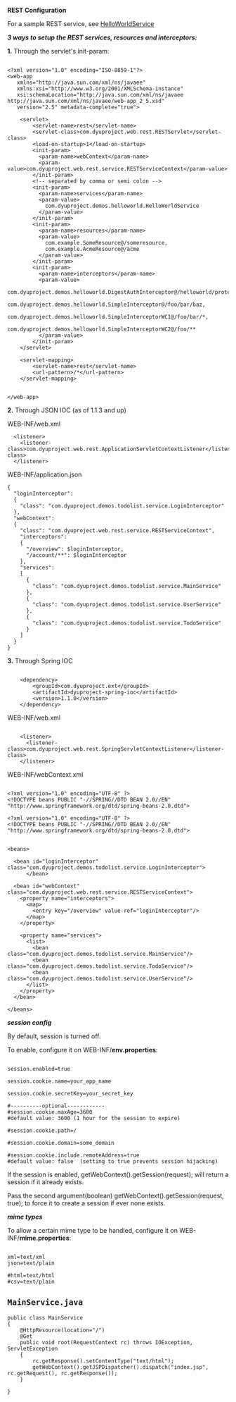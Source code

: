 **REST Configuration**

For a sample REST service, see [HelloWorldService](HelloWorldService.md)

_**3 ways to setup the REST services, resources and interceptors:**_

**1.** Through the servlet's init-param:

```

<?xml version="1.0" encoding="ISO-8859-1"?>
<web-app 
   xmlns="http://java.sun.com/xml/ns/javaee" 
   xmlns:xsi="http://www.w3.org/2001/XMLSchema-instance"
   xsi:schemaLocation="http://java.sun.com/xml/ns/javaee http://java.sun.com/xml/ns/javaee/web-app_2_5.xsd" 
   version="2.5" metadata-complete="true">
   
    <servlet>
        <servlet-name>rest</servlet-name>
        <servlet-class>com.dyuproject.web.rest.RESTServlet</servlet-class>
        <load-on-startup>1</load-on-startup>
        <init-param>
          <param-name>webContext</param-name>
          <param-value>com.dyuproject.web.rest.service.RESTServiceContext</param-value>
        </init-param>          
        <!-- separated by comma or semi colon -->
        <init-param>
          <param-name>services</param-name>
          <param-value>
            com.dyuproject.demos.helloworld.HelloWorldService
          </param-value>
        </init-param>
        <init-param>
          <param-name>resources</param-name>
          <param-value>
            com.example.SomeResource@/someresource,
            com.example.AcmeResource@/acme
          </param-value>
        </init-param>
        <init-param>
          <param-name>interceptors</param-name>
          <param-value>
            com.dyuproject.demos.helloworld.DigestAuthInterceptor@/helloworld/protected,
            com.dyuproject.demos.helloworld.SimpleInterceptor@/foo/bar/baz,
            com.dyuproject.demos.helloworld.SimpleInterceptorWC1@/foo/bar/*,
            com.dyuproject.demos.helloworld.SimpleInterceptorWC2@/foo/**
          </param-value>
        </init-param>        
    </servlet>

    <servlet-mapping>
        <servlet-name>rest</servlet-name>
        <url-pattern>/*</url-pattern>
    </servlet-mapping>

    
</web-app>

```
**2.** Through JSON IOC (as of 1.1.3 and up)

WEB-INF/web.xml
```
  <listener>
    <listener-class>com.dyuproject.web.rest.ApplicationServletContextListener</listener-class>
  </listener>

```

WEB-INF/application.json
```
{
  "loginInterceptor":
  {
    "class": "com.dyuproject.demos.todolist.service.LoginInterceptor"
  },
  "webContext":
  {
    "class": "com.dyuproject.web.rest.service.RESTServiceContext",
    "interceptors":
    {
      "/overview": $loginInterceptor,
      "/account/**": $loginInterceptor
    },
    "services":
    [
      {
        "class": "com.dyuproject.demos.todolist.service.MainService"
      },
      {
        "class": "com.dyuproject.demos.todolist.service.UserService"
      },
      {
        "class": "com.dyuproject.demos.todolist.service.TodoService"
      }
    ]
  }
}

```

**3.** Through Spring IOC

```

    <dependency>
        <groupId>com.dyuproject.ext</groupId>
        <artifactId>dyuproject-spring-ioc</artifactId>
        <version>1.1.0</version>
    </dependency>  

```

WEB-INF/web.xml
```

    <listener>
      <listener-class>com.dyuproject.web.rest.SpringServletContextListener</listener-class>
    </listener>
```

WEB-INF/webContext.xml
```

<?xml version="1.0" encoding="UTF-8" ?>
<!DOCTYPE beans PUBLIC "-//SPRING//DTD BEAN 2.0//EN" "http://www.springframework.org/dtd/spring-beans-2.0.dtd">

<?xml version="1.0" encoding="UTF-8" ?>
<!DOCTYPE beans PUBLIC "-//SPRING//DTD BEAN 2.0//EN" "http://www.springframework.org/dtd/spring-beans-2.0.dtd">


<beans>
  
  <bean id="loginInterceptor" class="com.dyuproject.demos.todolist.service.LoginInterceptor">
      </bean>
  
  <bean id="webContext" class="com.dyuproject.web.rest.service.RESTServiceContext">    
    <property name="interceptors">
      <map>
        <entry key="/overview" value-ref="loginInterceptor"/>
      </map>
    </property>    

    <property name="services">    
      <list>        
        <bean class="com.dyuproject.demos.todolist.service.MainService"/>
        <bean class="com.dyuproject.demos.todolist.service.TodoService"/>
        <bean class="com.dyuproject.demos.todolist.service.UserService"/>
      </list>
    </property>  
  </bean>

</beans>

```

**_session config_**

By default, session is turned off.

To enable, configure it on WEB-INF/**env.properties**:

```

session.enabled=true

session.cookie.name=your_app_name

session.cookie.secretKey=your_secret_key

#----------optional------------
#session.cookie.maxAge=3600
#default value: 3600 (1 hour for the session to expire)

#session.cookie.path=/

#session.cookie.domain=some_domain

#session.cookie.include.remoteAddress=true
#default value: false  (setting to true prevents session hijacking)

```

If the session is enabled, getWebContext().getSession(request); will return a session if it already exists.

Pass the second argument(boolean) getWebContext().getSession(request, true); to force it to create a session if ever none exists.

**_mime types_**

To allow a certain mime type to be handled, configure it on WEB-INF/**mime.properties**:

```

xml=text/xml
json=text/plain

#html=text/html
#csv=text/plain

```



## `MainService.java` ##
```
public class MainService
{
    @HttpResource(location="/")
    @Get
    public void root(RequestContext rc) throws IOException, ServletException
    {
        rc.getResponse().setContentType("text/html");
        getWebContext().getJSPDispatcher().dispatch("index.jsp", rc.getRequest(), rc.getResponse());
    }
    
}
```